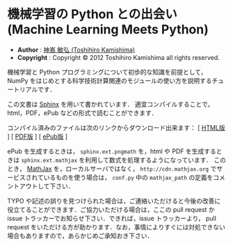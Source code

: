 機械学習の Python との出会い (Machine Learning Meets Python)
============================================================

* **Author** : [神嶌 敏弘 (Toshihiro Kamishima)](http://www.kamishima.net)
* **Copyright** : Copyright © 2012 Toshihiro Kamishima all rights reserved.

機械学習と Python プログラミングについて初歩的な知識を前提として，NumPy をはじめとする科学技術計算関連のモジュールの使い方を説明するチュートリアルです．

この文書は [Sphinx](http://sphinx.pocoo.org/) を用いて書かれています．
適宜コンパイルすることで，html，PDF，ePub などの形式で読むことができます．

コンパイル済みのファイルは次のリンクからダウンロード出来ます：
[ [HTML版](http://www.kamishima.net/mlmpyja/) ]
[ [PDF版](http://www.kamishima.net/archive/mlmpyja.pdf) ]
[ [ePub版](http://www.kamishima.net/archive/mlmpyja.epub) ]

ePub を生成するときは， ``sphinx.ext.pngmath`` を，html や PDF を生成するときは ``sphinx.ext.mathjax`` を利用して数式を処理するようになっています．
このとき， [MathJax](http://www.mathjax.org) を，ローカルサーバではなく， ``http://cdn.mathjax.org`` でサービスされているものを使う場合は， ``conf.py`` 中の ``mathjax_path`` の定義をコメントアウトして下さい．

TYPO や記述の誤りを見つけられた場合は，ご連絡いただけると今後の改善に役立てることができます．ご協力いただける場合は，ここの pull request か issue トラッカーでお知らせ下さい．できれば，issue トラッカーより， pull request をいただける方が助かります．なお，事情によりすぐには対処できない場合もありますので，あらかじめご承知おき下さい．
